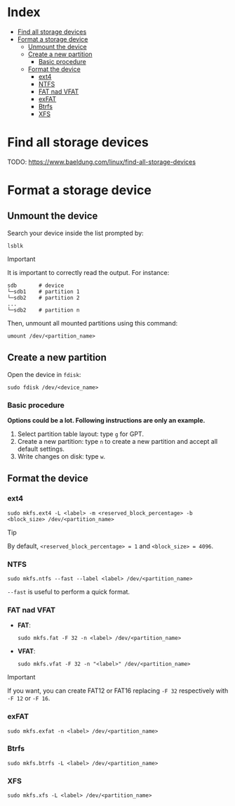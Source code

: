# Index <!-- omit from toc -->

- [Find all storage devices](#find-all-storage-devices)
- [Format a storage device](#format-a-storage-device)
  - [Unmount the device](#unmount-the-device)
  - [Create a new partition](#create-a-new-partition)
    - [Basic procedure](#basic-procedure)
  - [Format the device](#format-the-device)
    - [ext4](#ext4)
    - [NTFS](#ntfs)
    - [FAT nad VFAT](#fat-nad-vfat)
    - [exFAT](#exfat)
    - [Btrfs](#btrfs)
    - [XFS](#xfs)

# Find all storage devices

TODO: https://www.baeldung.com/linux/find-all-storage-devices

# Format a storage device

## Unmount the device

Search your device inside the list prompted by:

```shell
lsblk
```

> [!IMPORTANT]
>
> It is important to correctly read the output. For instance:
>
> ```shell
> sdb       # device
> └─sdb1    # partition 1
> └─sdb2    # partition 2
> ...
> └─sdb2    # partition n
> ```

Then, unmount all mounted partitions using this command:

```shell
umount /dev/<partition_name>
```

## Create a new partition

Open the device in `fdisk`:

```shell
sudo fdisk /dev/<device_name>
```

### Basic procedure

**Options could be a lot. Following instructions are only an example.**

1. Select partition table layout: type `g` for GPT.
2. Create a new partition: type `n` to create a new partition and accept all default settings.
3. Write changes on disk: type `w`.

## Format the device

### ext4

```shell
sudo mkfs.ext4 -L <label> -m <reserved_block_percentage> -b <block_size> /dev/<partition_name>
```

> [!TIP]
>
> By default, `<reserved_block_percentage> = 1` and `<block_size> = 4096`.

### NTFS

```shell
sudo mkfs.ntfs --fast --label <label> /dev/<partition_name>
```

`--fast` is useful to perform a quick format. 

### FAT nad VFAT

- **FAT**:
  
  ```shell
  sudo mkfs.fat -F 32 -n <label> /dev/<partition_name>
  ```

- **VFAT**:

  ```shell
  sudo mkfs.vfat -F 32 -n "<label>" /dev/<partition_name>
  ```

> [!IMPORTANT]
>
> If you want, you can create FAT12 or FAT16 replacing `-F 32` respectively with `-F 12` or `-F 16`.

### exFAT

```shell
sudo mkfs.exfat -n <label> /dev/<partition_name>
```

### Btrfs

```shell
sudo mkfs.btrfs -L <label> /dev/<partition_name>
```

### XFS

```shell
sudo mkfs.xfs -L <label> /dev/<partition_name>
```
